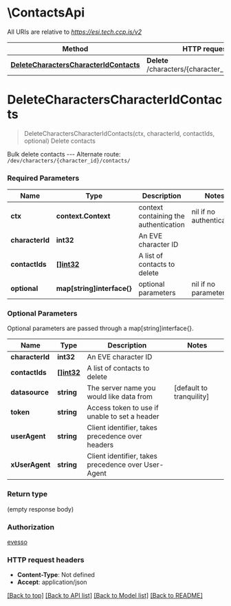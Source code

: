 # \ContactsApi

All URIs are relative to *https://esi.tech.ccp.is/v2*

Method | HTTP request | Description
------------- | ------------- | -------------
[**DeleteCharactersCharacterIdContacts**](ContactsApi.md#DeleteCharactersCharacterIdContacts) | **Delete** /characters/{character_id}/contacts/ | Delete contacts


# **DeleteCharactersCharacterIdContacts**
> DeleteCharactersCharacterIdContacts(ctx, characterId, contactIds, optional)
Delete contacts

Bulk delete contacts  --- Alternate route: `/dev/characters/{character_id}/contacts/` 

### Required Parameters

Name | Type | Description  | Notes
------------- | ------------- | ------------- | -------------
 **ctx** | **context.Context** | context containing the authentication | nil if no authentication
  **characterId** | **int32**| An EVE character ID | 
  **contactIds** | [**[]int32**](int32.md)| A list of contacts to delete | 
 **optional** | **map[string]interface{}** | optional parameters | nil if no parameters

### Optional Parameters
Optional parameters are passed through a map[string]interface{}.

Name | Type | Description  | Notes
------------- | ------------- | ------------- | -------------
 **characterId** | **int32**| An EVE character ID | 
 **contactIds** | [**[]int32**](int32.md)| A list of contacts to delete | 
 **datasource** | **string**| The server name you would like data from | [default to tranquility]
 **token** | **string**| Access token to use if unable to set a header | 
 **userAgent** | **string**| Client identifier, takes precedence over headers | 
 **xUserAgent** | **string**| Client identifier, takes precedence over User-Agent | 

### Return type

 (empty response body)

### Authorization

[evesso](../README.md#evesso)

### HTTP request headers

 - **Content-Type**: Not defined
 - **Accept**: application/json

[[Back to top]](#) [[Back to API list]](../README.md#documentation-for-api-endpoints) [[Back to Model list]](../README.md#documentation-for-models) [[Back to README]](../README.md)

